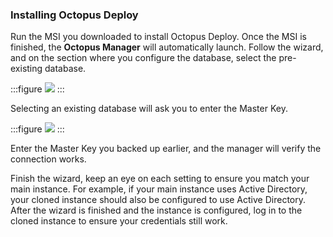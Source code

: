 ### Installing Octopus Deploy

Run the MSI you downloaded to install Octopus Deploy.  Once the MSI is finished, the **Octopus Manager** will automatically launch.  Follow the wizard, and on the section where you configure the database, select the pre-existing database.

:::figure
![](/docs/shared-content/upgrade/images/select-existing-database.png)
:::

Selecting an existing database will ask you to enter the Master Key.

:::figure
![](/docs/shared-content/upgrade/images/enter-master-key.png)
:::

Enter the Master Key you backed up earlier, and the manager will verify the connection works.  

Finish the wizard, keep an eye on each setting to ensure you match your main instance.  For example, if your main instance uses Active Directory, your cloned instance should also be configured to use Active Directory.  After the wizard is finished and the instance is configured, log in to the cloned instance to ensure your credentials still work.